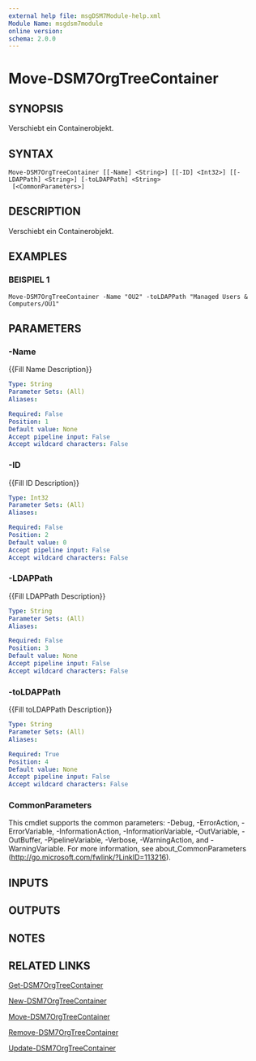 ```yaml
---
external help file: msgDSM7Module-help.xml
Module Name: msgdsm7module
online version:
schema: 2.0.0
---
```


# Move-DSM7OrgTreeContainer

## SYNOPSIS
Verschiebt ein Containerobjekt.

## SYNTAX

```
Move-DSM7OrgTreeContainer [[-Name] <String>] [[-ID] <Int32>] [[-LDAPPath] <String>] [-toLDAPPath] <String>
 [<CommonParameters>]
```

## DESCRIPTION
Verschiebt ein Containerobjekt.

## EXAMPLES

### BEISPIEL 1
```
Move-DSM7OrgTreeContainer -Name "OU2" -toLDAPPath "Managed Users & Computers/OU1"
```

## PARAMETERS

### -Name
{{Fill Name Description}}

```yaml
Type: String
Parameter Sets: (All)
Aliases:

Required: False
Position: 1
Default value: None
Accept pipeline input: False
Accept wildcard characters: False
```

### -ID
{{Fill ID Description}}

```yaml
Type: Int32
Parameter Sets: (All)
Aliases:

Required: False
Position: 2
Default value: 0
Accept pipeline input: False
Accept wildcard characters: False
```

### -LDAPPath
{{Fill LDAPPath Description}}

```yaml
Type: String
Parameter Sets: (All)
Aliases:

Required: False
Position: 3
Default value: None
Accept pipeline input: False
Accept wildcard characters: False
```

### -toLDAPPath
{{Fill toLDAPPath Description}}

```yaml
Type: String
Parameter Sets: (All)
Aliases:

Required: True
Position: 4
Default value: None
Accept pipeline input: False
Accept wildcard characters: False
```

### CommonParameters
This cmdlet supports the common parameters: -Debug, -ErrorAction, -ErrorVariable, -InformationAction, -InformationVariable, -OutVariable, -OutBuffer, -PipelineVariable, -Verbose, -WarningAction, and -WarningVariable.
For more information, see about_CommonParameters (http://go.microsoft.com/fwlink/?LinkID=113216).

## INPUTS

## OUTPUTS

## NOTES

## RELATED LINKS

[Get-DSM7OrgTreeContainer]()

[New-DSM7OrgTreeContainer]()

[Move-DSM7OrgTreeContainer]()

[Remove-DSM7OrgTreeContainer]()

[Update-DSM7OrgTreeContainer]()

